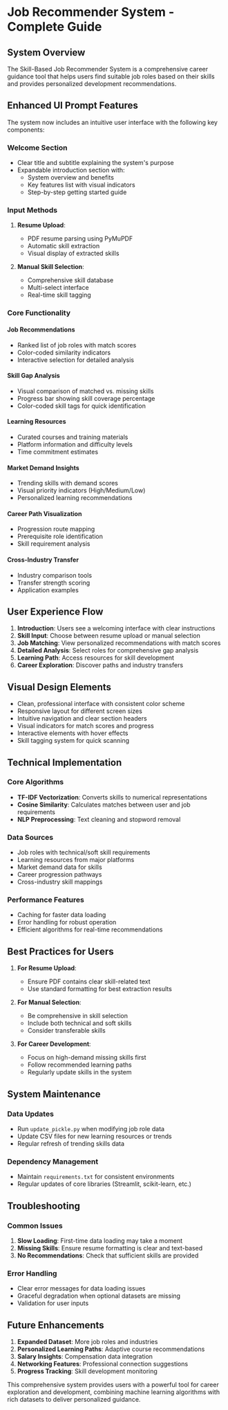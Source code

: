 # Job Recommender System - Complete Guide

## System Overview

The Skill-Based Job Recommender System is a comprehensive career guidance tool that helps users find suitable job roles based on their skills and provides personalized development recommendations.

## Enhanced UI Prompt Features

The system now includes an intuitive user interface with the following key components:

### Welcome Section
- Clear title and subtitle explaining the system's purpose
- Expandable introduction section with:
  - System overview and benefits
  - Key features list with visual indicators
  - Step-by-step getting started guide

### Input Methods
1. **Resume Upload**:
   - PDF resume parsing using PyMuPDF
   - Automatic skill extraction
   - Visual display of extracted skills

2. **Manual Skill Selection**:
   - Comprehensive skill database
   - Multi-select interface
   - Real-time skill tagging

### Core Functionality

#### Job Recommendations
- Ranked list of job roles with match scores
- Color-coded similarity indicators
- Interactive selection for detailed analysis

#### Skill Gap Analysis
- Visual comparison of matched vs. missing skills
- Progress bar showing skill coverage percentage
- Color-coded skill tags for quick identification

#### Learning Resources
- Curated courses and training materials
- Platform information and difficulty levels
- Time commitment estimates

#### Market Demand Insights
- Trending skills with demand scores
- Visual priority indicators (High/Medium/Low)
- Personalized learning recommendations

#### Career Path Visualization
- Progression route mapping
- Prerequisite role identification
- Skill requirement analysis

#### Cross-Industry Transfer
- Industry comparison tools
- Transfer strength scoring
- Application examples

## User Experience Flow

1. **Introduction**: Users see a welcoming interface with clear instructions
2. **Skill Input**: Choose between resume upload or manual selection
3. **Job Matching**: View personalized recommendations with match scores
4. **Detailed Analysis**: Select roles for comprehensive gap analysis
5. **Learning Path**: Access resources for skill development
6. **Career Exploration**: Discover paths and industry transfers

## Visual Design Elements

- Clean, professional interface with consistent color scheme
- Responsive layout for different screen sizes
- Intuitive navigation and clear section headers
- Visual indicators for match scores and progress
- Interactive elements with hover effects
- Skill tagging system for quick scanning

## Technical Implementation

### Core Algorithms
- **TF-IDF Vectorization**: Converts skills to numerical representations
- **Cosine Similarity**: Calculates matches between user and job requirements
- **NLP Preprocessing**: Text cleaning and stopword removal

### Data Sources
- Job roles with technical/soft skill requirements
- Learning resources from major platforms
- Market demand data for skills
- Career progression pathways
- Cross-industry skill mappings

### Performance Features
- Caching for faster data loading
- Error handling for robust operation
- Efficient algorithms for real-time recommendations

## Best Practices for Users

1. **For Resume Upload**:
   - Ensure PDF contains clear skill-related text
   - Use standard formatting for best extraction results

2. **For Manual Selection**:
   - Be comprehensive in skill selection
   - Include both technical and soft skills
   - Consider transferable skills

3. **For Career Development**:
   - Focus on high-demand missing skills first
   - Follow recommended learning paths
   - Regularly update skills in the system

## System Maintenance

### Data Updates
- Run `update_pickle.py` when modifying job role data
- Update CSV files for new learning resources or trends
- Regular refresh of trending skills data

### Dependency Management
- Maintain `requirements.txt` for consistent environments
- Regular updates of core libraries (Streamlit, scikit-learn, etc.)

## Troubleshooting

### Common Issues
1. **Slow Loading**: First-time data loading may take a moment
2. **Missing Skills**: Ensure resume formatting is clear and text-based
3. **No Recommendations**: Check that sufficient skills are provided

### Error Handling
- Clear error messages for data loading issues
- Graceful degradation when optional datasets are missing
- Validation for user inputs

## Future Enhancements

1. **Expanded Dataset**: More job roles and industries
2. **Personalized Learning Paths**: Adaptive course recommendations
3. **Salary Insights**: Compensation data integration
4. **Networking Features**: Professional connection suggestions
5. **Progress Tracking**: Skill development monitoring

This comprehensive system provides users with a powerful tool for career exploration and development, combining machine learning algorithms with rich datasets to deliver personalized guidance.